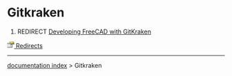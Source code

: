 # Gitkraken
1.  REDIRECT [Developing FreeCAD with GitKraken](Developing_FreeCAD_with_GitKraken.md)



[<img src="images/Property.png" style="width:16px"> Redirects](Category_Redirects.md)

---
[documentation index](../README.md) > Gitkraken
